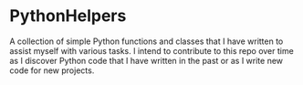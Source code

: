 # PythonHelpers
A collection of simple Python functions and classes that I have written to assist myself with various tasks. I intend to contribute to this repo over time as I discover Python code that I have written in the past or as I write new code for new projects. 